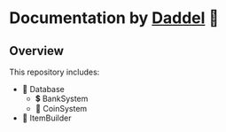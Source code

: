 # Documentation by [Daddel](https://x.com/officialdaddel) 🐐
## Overview
This repository includes:
- 📃 Database
  - 💲 BankSystem
  - 💸 CoinSystem
- 🔨 ItemBuilder
